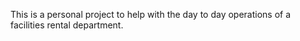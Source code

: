 This is a personal project to help with the day to day operations of a facilities rental department.